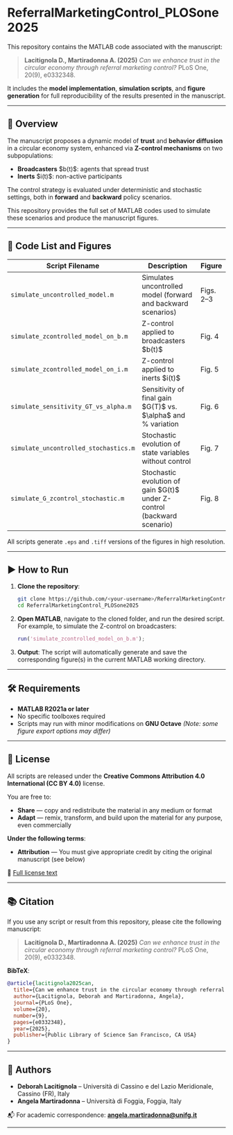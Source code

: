 # ReferralMarketingControl\_PLOSone2025

This repository contains the MATLAB code associated with the manuscript:

> **Lacitignola D., Martiradonna A. (2025)**
> *Can we enhance trust in the circular economy through referral marketing control?* PLoS One, 20(9), e0332348.

It includes the **model implementation**, **simulation scripts**, and **figure generation** for full reproducibility of the results presented in the manuscript.

---

## 🧱 Overview

The manuscript proposes a dynamic model of **trust** and **behavior diffusion** in a circular economy system, enhanced via **Z-control mechanisms** on two subpopulations:

* **Broadcasters** \$b(t)\$: agents that spread trust
* **Inerts** \$i(t)\$: non-active participants

The control strategy is evaluated under deterministic and stochastic settings, both in **forward** and **backward** policy scenarios.

This repository provides the full set of MATLAB codes used to simulate these scenarios and produce the manuscript figures.

---

## 📂 Code List and Figures

| Script Filename                       | Description                                                               | Figure    |
| ------------------------------------- | ------------------------------------------------------------------------- | --------- |
| `simulate_uncontrolled_model.m`       | Simulates uncontrolled model (forward and backward scenarios)             | Figs. 2–3 |
| `simulate_zcontrolled_model_on_b.m`   | Z-control applied to broadcasters \$b(t)\$                                | Fig. 4    |
| `simulate_zcontrolled_model_on_i.m`   | Z-control applied to inerts \$i(t)\$                                      | Fig. 5    |
| `simulate_sensitivity_GT_vs_alpha.m`  | Sensitivity of final gain \$G(T)\$ vs. \$\alpha\$ and % variation         | Fig. 6    |
| `simulate_uncontrolled_stochastics.m` | Stochastic evolution of state variables without control                   | Fig. 7    |
| `simulate_G_zcontrol_stochastic.m`    | Stochastic evolution of gain \$G(t)\$ under Z-control (backward scenario) | Fig. 8    |

All scripts generate `.eps` and `.tiff` versions of the figures in high resolution.

---

## ▶️ How to Run

1. **Clone the repository**:

   ```bash
   git clone https://github.com/<your-username>/ReferralMarketingControl_PLOSone2025.git
   cd ReferralMarketingControl_PLOSone2025
   ```

2. **Open MATLAB**, navigate to the cloned folder, and run the desired script.
   For example, to simulate the Z-control on broadcasters:

   ```matlab
   run('simulate_zcontrolled_model_on_b.m');
   ```

3. **Output**: The script will automatically generate and save the corresponding figure(s) in the current MATLAB working directory.

---

## 🛠 Requirements

* **MATLAB R2021a or later**
* No specific toolboxes required
* Scripts may run with minor modifications on **GNU Octave**
  *(Note: some figure export options may differ)*

---

## 🚪 License

All scripts are released under the **Creative Commons Attribution 4.0 International (CC BY 4.0)** license.

You are free to:

* **Share** — copy and redistribute the material in any medium or format
* **Adapt** — remix, transform, and build upon the material for any purpose, even commercially

**Under the following terms**:

* **Attribution** — You must give appropriate credit by citing the original manuscript (see below)

📄 [Full license text](https://creativecommons.org/licenses/by/4.0/)

---

## 📚 Citation

If you use any script or result from this repository, please cite the following manuscript:

> **Lacitignola D., Martiradonna A. (2025)**
> *Can we enhance trust in the circular economy through referral marketing control?* PLoS One, 20(9), e0332348.

**BibTeX**:

```bibtex
@article{lacitignola2025can,
  title={Can we enhance trust in the circular economy through referral marketing control?},
  author={Lacitignola, Deborah and Martiradonna, Angela},
  journal={PLoS One},
  volume={20},
  number={9},
  pages={e0332348},
  year={2025},
  publisher={Public Library of Science San Francisco, CA USA}
}
```

---

## 👥 Authors

* **Deborah Lacitignola** – Università di Cassino e del Lazio Meridionale, Cassino (FR), Italy
* **Angela Martiradonna** – Università di Foggia, Foggia, Italy

📬 For academic correspondence: **[angela.martiradonna@unifg.it](mailto:angela.martiradonna@unifg.it)**

---

